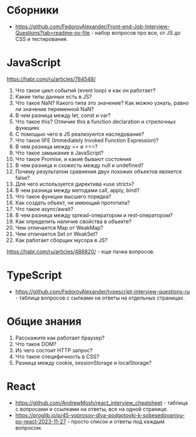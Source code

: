 # Сборники

* https://github.com/FedorovAlexander/Front-end-Job-Interview-Questions?tab=readme-ov-file - набор вопросов про все, от JS до CSS и тестирования.



# JavaScript

https://habr.com/ru/articles/784548/

1. Что такое цикл событий (event loop) и как он работает?
2. Какие типы данных есть в JS?
3. Что такое NaN? Какого типа это значение? Как можно узнать, равно ли значение переменной NaN?
4. В чем разница между let, const и var?
5. Что такое this? Отличие this в function declaration и стрелочных функциях
6. С помощью чего в JS реализуются наследование?
7. Что такое IIFE (Immediately Invoked Function Expression)?
8. В чем разница между == и ===?
9. Что такое замыкание в JavaScript?
10. Что такое Promise, и какие бывают состояния
11. В чем разница и схожесть между null и undefined?
12. Почему результатом сравнения двух похожих объектов является false?
13. Для чего используется директива «use strict»?
14. В чем разница между методами call, apply, bind?
15. Что такое функции высшего порядка?
16. Как создать объект, не имеющий прототипа?
17. Что такое async/await?
18. В чем разница между spread-оператором и rest-оператором?
19. Как определить наличие свойства в объекте?
20. Чем отличается Map от WeakMap?
21. Чем отличается Set от WeakSet?
22. Как работает сборщик мусора в JS?

https://habr.com/ru/articles/486820/ - еще пачка вопросов.

# TypeScript

* https://github.com/FedorovAlexander/typescript-interview-questions-ru - таблица вопросов с сылками на ответы на отдельных страницах.

# Общие знания

1. Расскажите как работает браузер?
2. Что такое DOM?
3. Из чего состоит HTTP запрос?
4. Что такое специфичность в CSS?
5. Разница между cookie, sessionStorage и localStorage?



# React

* https://github.com/AndrewMosh/react_interview_cheatsheet - таблица с вопросами и ссылками на ответы, все на одной странице.
* https://proglib.io/p/45-voprosov-dlya-podgotovki-k-sobesedovaniyu-po-react-2023-11-27 - просто список и ответы под каждым вопросом.